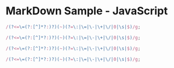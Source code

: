# MarkDown Sample - JavaScript

```js
/(?<=\=(?:[^]*?:)?)(~)(?=\:|\=|\-|\+|\/|0|\s|$)/g;
```

```jsx
/(?<=\=(?:[^]*?:)?)(~)(?=\:|\=|\-|\+|\/|0|\s|$)/g;
```

```mjs
/(?<=\=(?:[^]*?:)?)(~)(?=\:|\=|\-|\+|\/|0|\s|$)/g;
```

```cjs
/(?<=\=(?:[^]*?:)?)(~)(?=\:|\=|\-|\+|\/|0|\s|$)/g;
```
